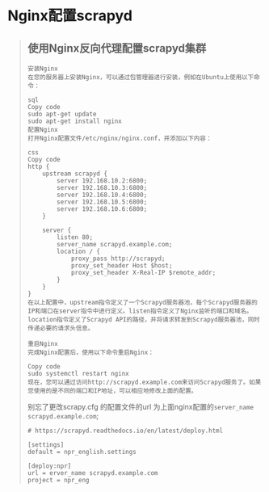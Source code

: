 # Nginx配置scrapyd

> ## 使用Nginx反向代理配置scrapyd集群
>
> ```nginx
> 安装Nginx
> 在您的服务器上安装Nginx，可以通过包管理器进行安装，例如在Ubuntu上使用以下命令：
>
> sql
> Copy code
> sudo apt-get update
> sudo apt-get install nginx
> 配置Nginx
> 打开Nginx配置文件/etc/nginx/nginx.conf，并添加以下内容：
>
> css
> Copy code
> http {
>     upstream scrapyd {
>         server 192.168.10.2:6800;
>         server 192.168.10.3:6800;
>         server 192.168.10.4:6800;
>         server 192.168.10.5:6800;
>         server 192.168.10.6:6800;
>     }
>
>     server {
>         listen 80;
>         server_name scrapyd.example.com;
>         location / {
>             proxy_pass http://scrapyd;
>             proxy_set_header Host $host;
>             proxy_set_header X-Real-IP $remote_addr;
>         }
>     }
> }
> 在以上配置中，upstream指令定义了一个Scrapyd服务器池，每个Scrapyd服务器的IP和端口在server指令中进行定义。listen指令定义了Nginx监听的端口和域名。location指令定义了Scrapyd API的路径，并将请求转发到Scrapyd服务器池，同时传递必要的请求头信息。
>
> 重启Nginx
> 完成Nginx配置后，使用以下命令重启Nginx：
>
> Copy code
> sudo systemctl restart nginx
> 现在，您可以通过访问http://scrapyd.example.com来访问Scrapyd服务了。如果您使用的是不同的端口和IP地址，可以相应地修改上面的配置。
> ```
>
> 别忘了更改scrapy.cfg 的配置文件的url 为上面nginx配置的`server_name scrapyd.example.com`​;
>
> ```properties
> # https://scrapyd.readthedocs.io/en/latest/deploy.html
>
> [settings]
> default = npr_english.settings
>
> [deploy:npr]
> url = erver_name scrapyd.example.com
> project = npr_eng
>
> ```

‍
